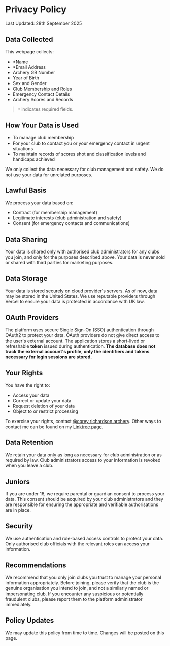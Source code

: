# Privacy Policy

Last Updated: 28th September 2025

## Data Collected

This webpage collects:
- *Name
- *Email Address
- Archery GB Number
- Year of Birth
- Sex and Gender
- Club Membership and Roles
- Emergency Contact Details
- Archery Scores and Records

> `*` indicates required fields.

## How Your Data is Used

- To manage club membership
- For your club to contact you or your emergency contact in urgent situations
- To maintain records of scores shot and classification levels and handicaps achieved

We only collect the data necessary for club management and safety. We do not use your data for unrelated purposes.

## Lawful Basis

We process your data based on:
- Contract (for membership management)
- Legitimate interests (club administration and safety)
- Consent (for emergency contacts and communications)

## Data Sharing

Your data is shared only with authorised club administrators for any clubs you join, and only for the purposes described above. Your data is never sold or shared with third parties for marketing purposes.

## Data Storage

Your data is stored securely on cloud provider's servers. As of now, data may be stored in the United States. We use reputable providers through Vercel to ensure your data is protected in accordance with UK law.

## OAuth Providers

The platform uses secure Single Sign-On (SSO) authentication through OAuth2 to protect your data. OAuth providers do not give direct access to the user's external account. The application stores a short-lived or refreshable **token** issued during authentication. **The database does not track the external account's profile, only the identifiers and tokens necessary for login sessions are stored.**

## Your Rights

You have the right to:
- Access your data
- Correct or update your data
- Request deletion of your data
- Object to or restrict processing

To exercise your rights, contact [@corey.richardson.archery](https://www.instagram.com/corey.richardson.archery/). Other ways to contact me can be found on my [Linktree page](https://linktr.ee/coreyrichardson).

## Data Retention

We retain your data only as long as necessary for club administration or as required by law. Club administrators access to your information is revoked when you leave a club.

## Juniors

If you are under 16, we require parental or guardian consent to process your data. This consent should be acquired by your club administrators and they are responsible for ensuring the appropriate and verifiable authorisations are in place.

## Security

We use authentication and role-based access controls to protect your data. Only authorised club officials with the relevant roles can access your information. 

## Recommendations

We recommend that you only join clubs you trust to manage your personal information appropriately. Before joining, please verify that the club is the genuine organisation you intend to join, and not a similarly named or impersonating club. If you encounter any suspicious or potentially fraudulent clubs, please report them to the platform administrator immediately.

## Policy Updates

We may update this policy from time to time. Changes will be posted on this page.
